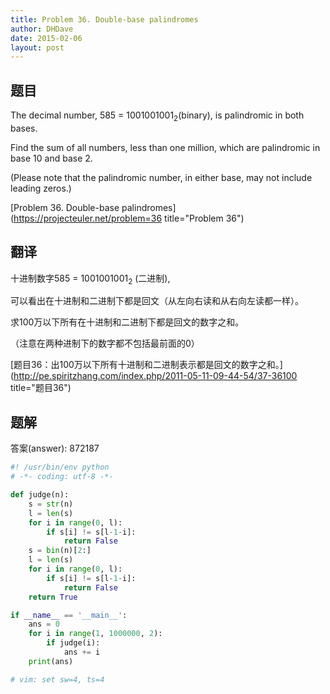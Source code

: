 ```yaml
---
title: Problem 36. Double-base palindromes
author: DHDave
date: 2015-02-06
layout: post
---
```


## 题目

The decimal number, 585 = 1001001001<sub>2</sub>(binary), is palindromic in both bases.

Find the sum of all numbers, less than one million, which are palindromic in base 10 and base 2.

(Please note that the palindromic number, in either base, may not include leading zeros.)

[Problem 36. Double-base palindromes](https://projecteuler.net/problem=36 title="Problem 36")

## 翻译

十进制数字585 = 1001001001<sub>2</sub> (二进制),

可以看出在十进制和二进制下都是回文（从左向右读和从右向左读都一样）。

求100万以下所有在十进制和二进制下都是回文的数字之和。

（注意在两种进制下的数字都不包括最前面的0）

[题目36：出100万以下所有十进制和二进制表示都是回文的数字之和。](http://pe.spiritzhang.com/index.php/2011-05-11-09-44-54/37-36100 title="题目36")

## 题解

答案(answer): 872187

```python
#! /usr/bin/env python
# -*- coding: utf-8 -*-

def judge(n):
    s = str(n)
    l = len(s)
    for i in range(0, l):
        if s[i] != s[l-1-i]:
            return False
    s = bin(n)[2:]
    l = len(s)
    for i in range(0, l):
        if s[i] != s[l-1-i]:
            return False
    return True

if __name__ == '__main__':
    ans = 0
    for i in range(1, 1000000, 2):
        if judge(i):
            ans += i
    print(ans)

# vim: set sw=4, ts=4
```
